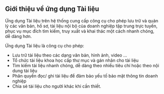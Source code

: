 ## Giới thiệu về ứng dụng Tài liệu

Ứng dụng Tài liệu trên hệ thống cung cấp công cụ cho phép lưu trữ và quản lý các văn bản, hồ sơ, tài liệu nội bộ của doanh nghiệp tập trung trực tuyến, phục vụ mục đích tìm kiếm, truy xuất và khai thác một cách nhanh chóng, dễ dàng hơn. 

Ứng dụng Tài liệu là công cụ cho phép: 

- Lưu trữ tài liệu theo các dạng văn bản, hình ảnh, video ...
- Tổ chức tài liệu khoa học cấp thư mục và gán nhãn cho tài liệu
- Tìm kiếm tài liệu nhanh chóng, dễ dàng theo nhiều tiêu chí hoặc theo nội dung tài liệu
- Phân quyền đọc/ ghi tài liệu để đảm bảo yếu tố bảo mật thông tin doanh nghiệp
- Chia sẻ tài liệu cho người khác khi cần thiết. 

